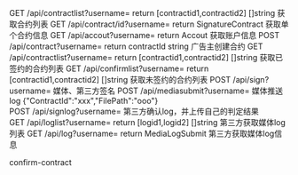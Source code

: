 GET /api/contractlist?username=     return [contractid1,contractid2] []string 	获取合约列表
GET /api/contract/id?username= 		return SignatureContract 					获取单个合约信息
GET /api/accout?username=			return Accout 								获取账户信息
POST /api/contract?username= 		return contractId string					广告主创建合约
GET /api/contractlist?username=		return [contractid1,contractid2] []string	获取已签约的合约列表
GET /api/confirmlist?username=		return [contractid1,contractid2] []string	获取未签约的合约列表
POST /api/sign?username=														媒体、第三方签名
POST /api/mediasubmit?username=													媒体推送log				{"ContractId":"xxx","FilePath":"ooo"}			
POST /api/signlog?username=														第三方确认log，并上传自己的判定结果								
GET /api/loglist?username=			return [logid1,logid2] []string				第三方获取媒体log列表
GET /api/log?username=				return MediaLogSubmit						第三方获取媒体log信息



confirm-contract 
